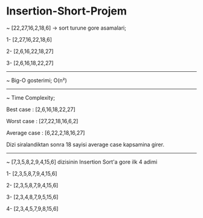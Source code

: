 # Insertion-Short-Projem

~ [22,27,16,2,18,6] -> sort turune gore asamalari;

 1- [2,27,16,22,18,6]
 
 2- [2,6,16,22,18,27]
 
 3- [2,6,16,18,22,27]
 
 ______________________________________________
 
 ~ Big-O gosterimi; 
        O(n²)
 
 ______________________________________________
 
 ~ Time Complexity;
 
 Best case    : [2,6,16,18,22,27]
 
 Worst case   : [27,22,18,16,6,2]
 
 Average case : [6,22,2,18,16,27]
 
 Dizi siralandiktan sonra 18 sayisi average case kapsamina girer.
 
 ______________________________________________
 
 ~ [7,3,5,8,2,9,4,15,6] dizisinin Insertion Sort'a gore ilk 4 adimi
 
  1- [2,3,5,8,7,9,4,15,6]
  
  2- [2,3,5,8,7,9,4,15,6]
  
  3- [2,3,4,8,7,9,5,15,6]
  
  4- [2,3,4,5,7,9,8,15,6]
